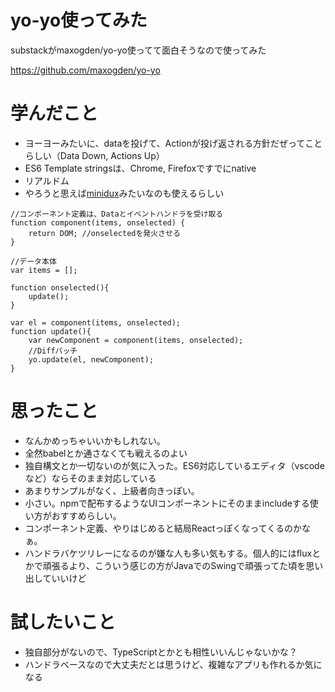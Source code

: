 # yo-yo使ってみた

substackがmaxogden/yo-yo使ってて面白そうなので使ってみた

https://github.com/maxogden/yo-yo

# 学んだこと

 * ヨーヨーみたいに、dataを投げて、Actionが投げ返される方針だぜってことらしい（Data Down, Actions Up）
 * ES6 Template stringsは、Chrome, Firefoxですでにnative
 * リアルドム
 * やろうと思えば[minidux](https://github.com/freeman-lab/minidux)みたいなのも使えるらしい

```
//コンポーネント定義は、Dataとイベントハンドラを受け取る
function component(items, onselected) {
    return DOM; //onselectedを発火させる
}

//データ本体
var items = [];

function onselected(){
    update();
}

var el = component(items, onselected);
function update(){
    var newComponent = component(items, onselected);
    //Diffパッチ
    yo.update(el, newComponent);
}
```

# 思ったこと

 * なんかめっちゃいいかもしれない。
 * 全然babelとか通さなくても戦えるのよい
 * 独自構文とか一切ないのが気に入った。ES6対応しているエディタ（vscodeなど）ならそのまま対応している
 * あまりサンプルがなく、上級者向きっぽい。
 * 小さい。npmで配布するようなUIコンポーネントにそのままincludeする使い方がおすすめらしい。
 * コンポーネント定義、やりはじめると結局Reactっぽくなってくるのかなぁ。
 * ハンドラバケツリレーになるのが嫌な人も多い気もする。個人的にはfluxとかで頑張るより、こういう感じの方がJavaでのSwingで頑張ってた頃を思い出していいけど

# 試したいこと

 * 独自部分がないので、TypeScriptとかとも相性いいんじゃないかな？
 * ハンドラベースなので大丈夫だとは思うけど、複雑なアプリも作れるか気になる
